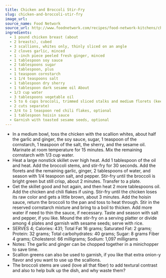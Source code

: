 ```yaml
---
title: Chicken and Broccoli Stir-Fry
slug: chicken-and-broccoli-stir-fry
image_url:
source_name: Food Network
source_url: http://www.foodnetwork.com/recipes/food-network-kitchens/chicken-and-broccoli-stir-fry-recipe/index.html
ingredients:
  - 1 pound chicken breast (about
  - 2 breasts), cubed
  - 3 scallions, whites only, thinly sliced on an angle
  - 2 cloves garlic, minced
  - 1 -inch piece peeled fresh ginger, minced
  - 1 tablespoon soy sauce
  - 2 tablespoons sugar
  - 1 tablespoon, plus
  - 1 teaspoon cornstarch
  - 1 1/4 teaspoons salt
  - 1 tablespoon dry sherry
  - 1 tablespoon dark sesame oil About
  - 1/3 cup water
  - 3 tablespoons vegetable oil
  - 5 to 6 cups broccoli, trimmed sliced stalks and medium florets (keep the
  - 2 cuts separate)
  - 3/4 to 1 teaspoon red chili flakes, optional
  - 1 tablespoon hoisin sauce
  - Garnish with toasted sesame seeds, optional
---
```


* In a medium bowl, toss the chicken with the scallion whites, about half the garlic and ginger, the soy sauce, sugar, 1 teaspoon of the cornstarch, 1 teaspoon of the salt, the sherry, and the sesame oil. Marinate at room temperature for 15 minutes. Mix the remaining cornstarch with 1/3 cup water.
* Heat a large nonstick skillet over high heat. Add 1 tablespoon of the oil and heat. Add the broccoli stems, and stir-fry for 30 seconds. Add the florets and the remaining garlic, ginger, 2 tablespoons of water, and season with 1/4 teaspoon salt, and pepper. Stir-fry until the broccoli is bright green but still crisp, about 2 minutes. Transfer to a plate.
* Get the skillet good and hot again, and then heat 2 more tablespoons oil. Add the chicken and chili flakes if using. Stir-fry until the chicken loses its raw color and gets a little brown, about 3 minutes. Add the hoisin sauce, return the broccoli to the pan and toss to heat through. Stir in the reserved cornstarch mixture and bring to a boil to thicken. Add more water if need to thin the sauce, if necessary. Taste and season with salt and pepper, if you like. Mound the stir-fry on a serving platter or divide among 4 plates and garnish with sesame seeds; serve with rice.
* SERVES 4; Calories: 431; Total Fat 16 grams; Saturated Fat: 2 grams; Protein: 32 grams; Total carbohydrates: 40 grams; Sugar: 8 grams Fiber 4 grams; Cholesterol: 66 milligrams; Sodium: 1,097 milligrams
* Notes: The garlic and ginger can be chopped together in a minichopper to save time.
* Scallion greens can also be used to garnish, if you like that extra onion-y flavor and you want to use up the scallions.
* The broccoli stems are used (love all that fiber) to add textural contrast and also to help bulk up the dish, and why waste them?
